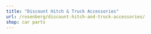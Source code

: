 ```yaml
---
title: "Discount Hitch & Truck Accessories"
url: /rosenberg/discount-hitch-and-truck-accessories/
shop: car parts
---
```

